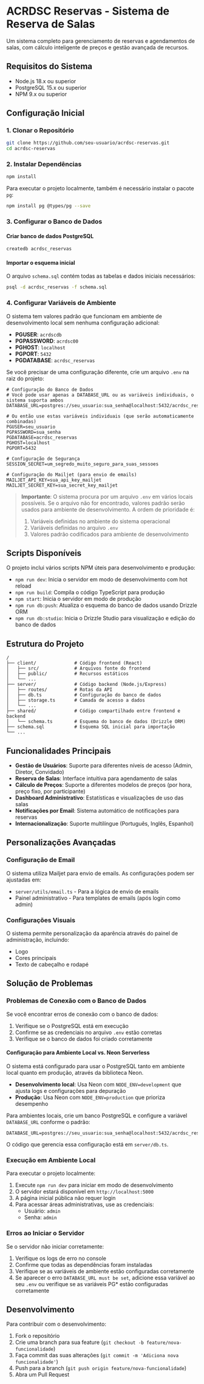 # ACRDSC Reservas - Sistema de Reserva de Salas

Um sistema completo para gerenciamento de reservas e agendamentos de salas, com cálculo inteligente de preços e gestão avançada de recursos.

## Requisitos do Sistema

- Node.js 18.x ou superior
- PostgreSQL 15.x ou superior
- NPM 9.x ou superior

## Configuração Inicial

### 1. Clonar o Repositório

```bash
git clone https://github.com/seu-usuario/acrdsc-reservas.git
cd acrdsc-reservas
```

### 2. Instalar Dependências

```bash
npm install
```

Para executar o projeto localmente, também é necessário instalar o pacote `pg`:

```bash
npm install pg @types/pg --save
```

### 3. Configurar o Banco de Dados

#### Criar banco de dados PostgreSQL

```bash
createdb acrdsc_reservas
```

#### Importar o esquema inicial

O arquivo `schema.sql` contém todas as tabelas e dados iniciais necessários:

```bash
psql -d acrdsc_reservas -f schema.sql
```

### 4. Configurar Variáveis de Ambiente

O sistema tem valores padrão que funcionam em ambiente de desenvolvimento local sem nenhuma configuração adicional:

- **PGUSER**: `acrdscdb`
- **PGPASSWORD**: `acrdsc00`
- **PGHOST**: `localhost`
- **PGPORT**: `5432`
- **PGDATABASE**: `acrdsc_reservas`

Se você precisar de uma configuração diferente, crie um arquivo `.env` na raiz do projeto:

```env
# Configuração do Banco de Dados
# Você pode usar apenas a DATABASE_URL ou as variáveis individuais, o sistema suporta ambos
DATABASE_URL=postgres://seu_usuario:sua_senha@localhost:5432/acrdsc_reservas

# Ou então use estas variáveis individuais (que serão automaticamente combinadas)
PGUSER=seu_usuario
PGPASSWORD=sua_senha
PGDATABASE=acrdsc_reservas
PGHOST=localhost
PGPORT=5432

# Configuração de Segurança
SESSION_SECRET=um_segredo_muito_seguro_para_suas_sessoes

# Configuração do Mailjet (para envio de emails)
MAILJET_API_KEY=sua_api_key_mailjet
MAILJET_SECRET_KEY=sua_secret_key_mailjet
```

> **Importante**: O sistema procura por um arquivo `.env` em vários locais possíveis. Se o arquivo não for encontrado, valores padrão serão usados para ambiente de desenvolvimento. A ordem de prioridade é:
> 1. Variáveis definidas no ambiente do sistema operacional
> 2. Variáveis definidas no arquivo `.env`
> 3. Valores padrão codificados para ambiente de desenvolvimento

## Scripts Disponíveis

O projeto inclui vários scripts NPM úteis para desenvolvimento e produção:

- `npm run dev`: Inicia o servidor em modo de desenvolvimento com hot reload
- `npm run build`: Compila o código TypeScript para produção
- `npm start`: Inicia o servidor em modo de produção
- `npm run db:push`: Atualiza o esquema do banco de dados usando Drizzle ORM
- `npm run db:studio`: Inicia o Drizzle Studio para visualização e edição do banco de dados

## Estrutura do Projeto

```
/
├── client/              # Código frontend (React)
│   ├── src/             # Arquivos fonte do frontend
│   ├── public/          # Recursos estáticos
│   └── ...
├── server/              # Código backend (Node.js/Express)
│   ├── routes/          # Rotas da API
│   ├── db.ts            # Configuração do banco de dados
│   ├── storage.ts       # Camada de acesso a dados
│   └── ...
├── shared/              # Código compartilhado entre frontend e backend
│   └── schema.ts        # Esquema do banco de dados (Drizzle ORM)
├── schema.sql           # Esquema SQL inicial para importação
└── ...
```

## Funcionalidades Principais

- **Gestão de Usuários**: Suporte para diferentes níveis de acesso (Admin, Diretor, Convidado)
- **Reserva de Salas**: Interface intuitiva para agendamento de salas
- **Cálculo de Preços**: Suporte a diferentes modelos de preços (por hora, preço fixo, por participante)
- **Dashboard Administrativo**: Estatísticas e visualizações de uso das salas
- **Notificações por Email**: Sistema automático de notificações para reservas
- **Internacionalização**: Suporte multilíngue (Português, Inglês, Espanhol)

## Personalizações Avançadas

### Configuração de Email

O sistema utiliza Mailjet para envio de emails. As configurações podem ser ajustadas em:
- `server/utils/email.ts` - Para a lógica de envio de emails
- Painel administrativo - Para templates de emails (após login como admin)

### Configurações Visuais

O sistema permite personalização da aparência através do painel de administração, incluindo:
- Logo
- Cores principais
- Texto de cabeçalho e rodapé

## Solução de Problemas

### Problemas de Conexão com o Banco de Dados

Se você encontrar erros de conexão com o banco de dados:

1. Verifique se o PostgreSQL está em execução
2. Confirme se as credenciais no arquivo `.env` estão corretas
3. Verifique se o banco de dados foi criado corretamente

#### Configuração para Ambiente Local vs. Neon Serverless

O sistema está configurado para usar o PostgreSQL tanto em ambiente local quanto em produção, através da biblioteca Neon.

- **Desenvolvimento local**: Usa Neon com `NODE_ENV=development` que ajusta logs e configurações para depuração
- **Produção**: Usa Neon com `NODE_ENV=production` que prioriza desempenho

Para ambientes locais, crie um banco PostgreSQL e configure a variável `DATABASE_URL` conforme o padrão:
```
DATABASE_URL=postgres://seu_usuario:sua_senha@localhost:5432/acrdsc_reservas
```

O código que gerencia essa configuração está em `server/db.ts`.

### Execução em Ambiente Local

Para executar o projeto localmente:

1. Execute `npm run dev` para iniciar em modo de desenvolvimento
2. O servidor estará disponível em `http://localhost:5000`
3. A página inicial pública não requer login
4. Para acessar áreas administrativas, use as credenciais:
   - Usuário: `admin`
   - Senha: `admin`

### Erros ao Iniciar o Servidor

Se o servidor não iniciar corretamente:

1. Verifique os logs de erro no console
2. Confirme que todas as dependências foram instaladas
3. Verifique se as variáveis de ambiente estão configuradas corretamente
4. Se aparecer o erro `DATABASE_URL must be set`, adicione essa variável ao seu `.env` ou verifique se as variáveis PG* estão configuradas corretamente

## Desenvolvimento

Para contribuir com o desenvolvimento:

1. Fork o repositório
2. Crie uma branch para sua feature (`git checkout -b feature/nova-funcionalidade`)
3. Faça commit das suas alterações (`git commit -m 'Adiciona nova funcionalidade'`)
4. Push para a branch (`git push origin feature/nova-funcionalidade`)
5. Abra um Pull Request